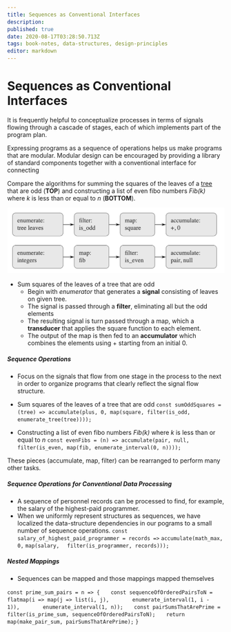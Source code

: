 ```yaml
---
title: Sequences as Conventional Interfaces
description: 
published: true
date: 2020-08-17T03:28:50.713Z
tags: book-notes, data-structures, design-principles
editor: markdown
---
```


# Sequences as Conventional Interfaces

It is frequently helpful to conceptualize processes in terms of signals flowing through a cascade of stages, each of which implements part of the program plan. 

Expressing programs as a sequence of operations helps us make programs that are modular. Modular design can be encouraged by providing a library of standard components together with a conventional interface for connecting 

Compare the algorithms for summing the squares of the leaves of a  [tree](/computer-science/trees) that are odd (**TOP**) and constructing a list of even fibo numbers *Fib(k)* where *k* is less than or equal to *n* (**BOTTOM**).

![signalflowalgorithm.png](/signalflowalgorithm.png)

* Sum squares of the leaves of a tree that are odd
	* Begin with *enumerator* that generates a **signal** consisting of leaves on given tree.
  * The signal is passed through a **filter**, eliminating all but the odd elements
  * The resulting signal is turn passed through a map, which a **transducer** that applies the square function to each element. 
  * The output of the map is then fed to an **accumulator** which combines the elements using + starting from an initial 0.

##### Sequence Operations
* Focus on the signals that flow from one stage in the process to the next in order to organize programs that clearly reflect the signal flow structure.

* Sum squares of the leaves of a tree that are odd
`const sumOddSquares = (tree) => accumulate(plus, 0, map(square, filter(is_odd, enumerate_tree(tree))));`
* Constructing a list of even fibo numbers *Fib(k)* where *k* is less than or equal to *n* 
`const evenFibs = (n) => accumulate(pair, null, filter(is_even, map(fib, enumerate_interval(0, n))));`

These pieces (accumulate, map, filter) can be rearranged to perform many other tasks.

##### Sequence Operations for Conventional Data Processing
* A sequence of personnel records can be processed to find, for example, the salary of the highest-paid programmer.
* When we uniformly represent structures as sequences, we have localized
the data-structure dependencies in our pograms to a small number of sequence operations.
`const salary_of_highest_paid_programmer = records =>`
`accumulate(math_max,`
    `	0,`
    `map(salary,`
      `  filter(is_programmer, records)));`

##### Nested Mappings
* Sequences can be mapped and those mappings mapped themselves 

`const prime_sum_pairs = n => {`
    `	const sequenceOfOrderedPairsToN = flatmap(i => map(j => list(i, j),`
        `		enumerate_interval(1, i - 1)),`
        `		enumerate_interval(1, n));`
    `	const pairSumsThatArePrime = filter(is_prime_sum, sequenceOfOrderedPairsToN);`
    `	return map(make_pair_sum, pairSumsThatArePrime);`
`}`